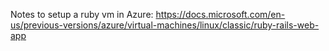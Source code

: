 Notes to setup a ruby vm in Azure: https://docs.microsoft.com/en-us/previous-versions/azure/virtual-machines/linux/classic/ruby-rails-web-app
